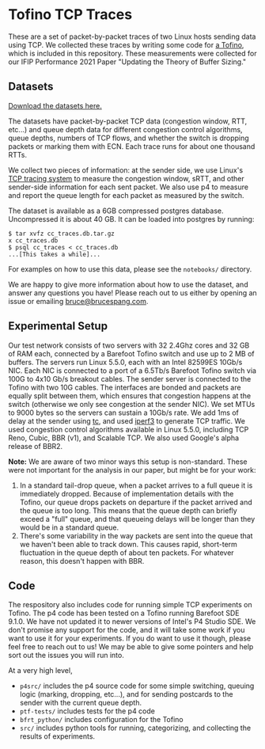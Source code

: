 # Tofino TCP Traces

These are a set of packet-by-packet traces of two Linux hosts sending data using TCP. We collected these traces by writing some code for [a Tofino](https://www.intel.com/content/www/us/en/products/network-io/programmable-ethernet-switch/tofino-2-series.html), which is included in this repository. These measurements were collected for our IFIP Performance 2021 Paper "Updating the Theory of Buffer Sizing."

## Datasets

[Download the datasets here.]()

The datasets have packet-by-packet TCP data (congestion window, RTT, etc...) and queue depth data for different congestion control algorithms, queue depths, numbers of TCP flows, and whether the switch is dropping packets or marking them with ECN. Each trace runs for about one thousand RTTs.

We collect two pieces of information: at the sender side, we use Linux's [TCP tracing system](https://lore.kernel.org/patchwork/patch/865762/) to measure the congestion window, sRTT, and other sender-side information for each sent packet. We also use p4 to measure and report the queue length for each packet as measured by the switch.

The dataset is available as a 6GB compressed postgres database. Uncompressed it is about 40 GB. It can be loaded into postgres by running:
```
$ tar xvfz cc_traces.db.tar.gz
x cc_traces.db
$ psql cc_traces < cc_traces.db
...[This takes a while]...
```

For examples on how to use this data, please see the `notebooks/` directory.

We are happy to give more information about how to use the dataset, and answer any questions you have! Please reach out to us either by opening an issue or emailing [bruce@brucespang.com](mailto:bruce@brucespang.com).

## Experimental Setup

Our test network consists of two servers with 32 2.4Ghz cores and 32 GB of RAM each, connected by a Barefoot Tofino switch and use up to 2 MB of buffers. The servers run Linux 5.5.0, each with an Intel 82599ES 10Gb/s NIC. Each NIC is connected to a port of a 6.5Tb/s Barefoot Tofino switch via 100G to 4x10 Gb/s breakout cables. The sender server is connected to the Tofino with two 10G cables. The interfaces are bonded and packets are equally split between them, which ensures that congestion happens at the switch (otherwise we only see congestion at the sender NIC). We set MTUs to 9000 bytes so the servers can sustain a 10Gb/s rate. We add 1ms of delay at the sender using [tc](https://man7.org/linux/man-pages/man8/tc.8.html), and used [iperf3](https://iperf.fr/) to generate TCP traffic. We used congestion control algorithms available in Linux 5.5.0, including TCP Reno, Cubic, BBR (v1), and Scalable TCP. We also used Google's alpha release of BBR2. 

**Note:** We are aware of two minor ways this setup is non-standard. These were not important for the analysis in our paper, but might be for your work:

1. In a standard tail-drop queue, when a packet arrives to a full queue it is immediately dropped. Because of implementation details with the Tofino, our queue drops packets on departure if the packet arrived and the queue is too long. This means that the queue depth can briefly exceed a "full" queue, and that queueing delays will be longer than they would be in a standard queue.
2. There's some variability in the way packets are sent into the queue that we haven't been able to track down. This causes rapid, short-term fluctuation in the queue depth of about ten packets. For whatever reason, this doesn't happen with BBR.


## Code

The respository also includes code for running simple TCP experiments on Tofino. The p4 code has been tested on a Tofino running Barefoot SDE 9.1.0. We have not updated it to newer versions of Intel's P4 Studio SDE. We don't promise any support for the code, and it will take some work if you want to use it for your experiments. If you do want to use it though, please feel free to reach out to us! We may be able to give some pointers and help sort out the issues you will run into.

At a very high level,
* `p4src/` includes the p4 source code for some simple switching, queuing logic (marking, dropping, etc...), and for sending postcards to the sender with the current queue depth.
* `ptf-tests/` includes tests for the p4 code
* `bfrt_python/` includes configuration for the Tofino
* `src/` includes python tools for running, categorizing, and collecting the results of experiments. 
